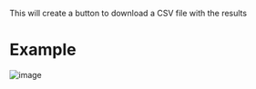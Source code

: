 This will create a button to download a CSV file with the results

# Example
![image](https://user-images.githubusercontent.com/13484138/150584573-96546ef9-d141-4649-948b-9139b4ba392b.png)
